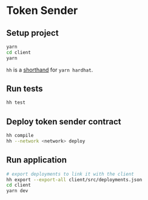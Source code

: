 # Token Sender

## Setup project

```sh
yarn
cd client
yarn
```

`hh` is a [shorthand](https://hardhat.org/guides/shorthand.html) for `yarn hardhat`.

## Run tests

```sh
hh test
```

## Deploy token sender contract

```sh
hh compile
hh --network <network> deploy
```

## Run application

```sh
# export deployments to link it with the client
hh export --export-all client/src/deployments.json
cd client
yarn dev
```

